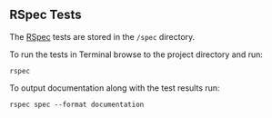 ## RSpec Tests

The [RSpec]((https://github.com/rspec/rspec-rails)) tests are stored in the `/spec` directory.

To run the tests in Terminal browse to the project directory and run:

`rspec`

To output documentation along with the test results run:

`rspec spec --format documentation`
